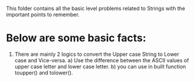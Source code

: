 This folder contains all the basic level problems related to Strings with the important points to remember.
# Below are some basic facts:
  1. There are mainly 2 logics to convert the Upper case String to Lower case and Vice-versa.
    a) Use the difference between the ASCII values of upper case letter and lower case letter.
    b) you can use in built function toupper() and tolower().
